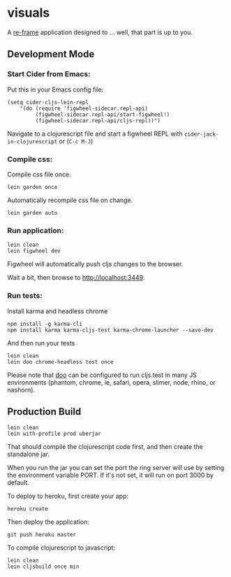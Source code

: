 # visuals

A [re-frame](https://github.com/Day8/re-frame) application designed to ... well, that part is up to you.

## Development Mode

### Start Cider from Emacs:

Put this in your Emacs config file:

```
(setq cider-cljs-lein-repl
	"(do (require 'figwheel-sidecar.repl-api)
         (figwheel-sidecar.repl-api/start-figwheel!)
         (figwheel-sidecar.repl-api/cljs-repl))")
```

Navigate to a clojurescript file and start a figwheel REPL with `cider-jack-in-clojurescript` or (`C-c M-J`)

### Compile css:

Compile css file once.

```
lein garden once
```

Automatically recompile css file on change.

```
lein garden auto
```

### Run application:

```
lein clean
lein figwheel dev
```

Figwheel will automatically push cljs changes to the browser.

Wait a bit, then browse to [http://localhost:3449](http://localhost:3449).

### Run tests:

Install karma and headless chrome

```
npm install -g karma-cli
npm install karma karma-cljs-test karma-chrome-launcher --save-dev
```

And then run your tests

```
lein clean
lein doo chrome-headless test once
```

Please note that [doo](https://github.com/bensu/doo) can be configured to run cljs.test in many JS environments (phantom, chrome, ie, safari, opera, slimer, node, rhino, or nashorn).

## Production Build

```
lein clean
lein with-profile prod uberjar
```

That should compile the clojurescript code first, and then create the standalone jar.

When you run the jar you can set the port the ring server will use by setting the environment variable PORT.
If it's not set, it will run on port 3000 by default.

To deploy to heroku, first create your app:

```
heroku create
```

Then deploy the application:

```
git push heroku master
```

To compile clojurescript to javascript:

```
lein clean
lein cljsbuild once min
```
